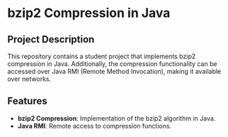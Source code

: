 # bzip2 Compression in Java

## Project Description

This repository contains a student project that implements bzip2 compression in Java. Additionally, the compression functionality can be accessed over Java RMI (Remote Method Invocation), making it available over networks.

## Features

- **bzip2 Compression**: Implementation of the bzip2 algorithm in Java.
- **Java RMI**: Remote access to compression functions.
